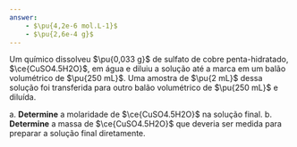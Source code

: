 ```yaml
---
answer:
    - $\pu{4,2e-6 mol.L-1}$
    - $\pu{2,6e-4 g}$
---
```


Um químico dissolveu $\pu{0,033 g}$ de sulfato de cobre penta-hidratado, $\ce{CuSO4.5H2O}$, em água e diluiu a solução até a marca em um balão volumétrico de $\pu{250 mL}$. Uma amostra de $\pu{2 mL}$ dessa solução foi transferida para outro balão volumétrico de $\pu{250 mL}$ e diluída.

a. **Determine** a molaridade de $\ce{CuSO4.5H2O}$ na solução final.
b. **Determine** a massa de $\ce{CuSO4.5H2O}$ que deveria ser medida para preparar a solução final diretamente.
